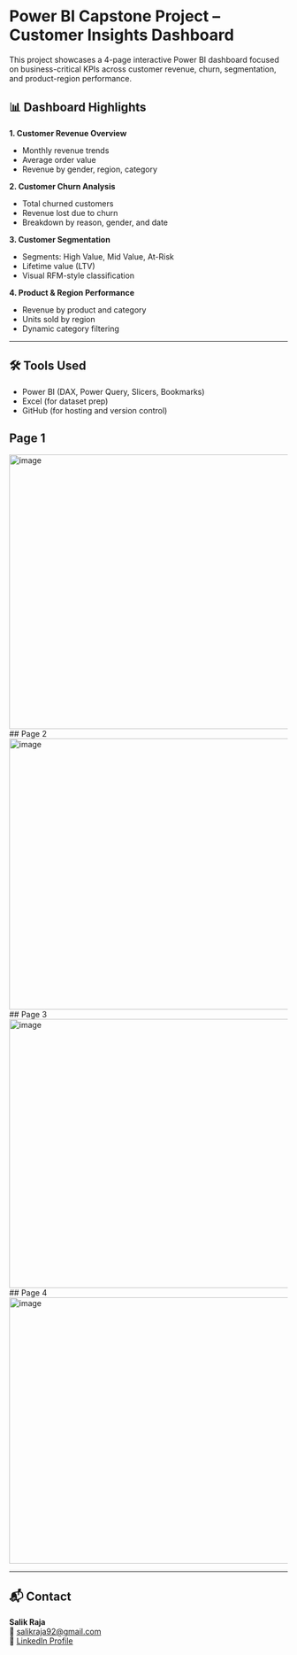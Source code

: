 # Power BI Capstone Project – Customer Insights Dashboard

This project showcases a 4-page interactive Power BI dashboard focused on business-critical KPIs across customer revenue, churn, segmentation, and product-region performance.

## 📊 Dashboard Highlights

**1. Customer Revenue Overview**
- Monthly revenue trends
- Average order value
- Revenue by gender, region, category

**2. Customer Churn Analysis**
- Total churned customers
- Revenue lost due to churn
- Breakdown by reason, gender, and date

**3. Customer Segmentation**
- Segments: High Value, Mid Value, At-Risk
- Lifetime value (LTV)
- Visual RFM-style classification

**4. Product & Region Performance**
- Revenue by product and category
- Units sold by region
- Dynamic category filtering

---

## 🛠️ Tools Used
- Power BI (DAX, Power Query, Slicers, Bookmarks)
- Excel (for dataset prep)
- GitHub (for hosting and version control)

## Page 1
<img width="876" height="496" alt="image" src="https://github.com/user-attachments/assets/a82694e4-60ec-4208-a24a-bdc89f0629c4" />
## Page 2
<img width="874" height="490" alt="image" src="https://github.com/user-attachments/assets/4fc4eb80-6ac9-4e02-b082-23ebe8e28b05" />
## Page 3
<img width="877" height="486" alt="image" src="https://github.com/user-attachments/assets/3d7ba920-03b5-425a-b372-2e3ab859f7a7" />
## Page 4
<img width="876" height="481" alt="image" src="https://github.com/user-attachments/assets/74b0dbd3-0370-4885-ace3-606c48b7b078" />




---

## 📬 Contact
**Salik Raja**  
📧 salikraja92@gmail.com  
🔗 [LinkedIn Profile](https://www.linkedin.com/in/salik-raja)

